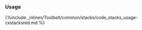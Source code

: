 <!-- usedin: [ _legacy_docker/Toolbelt] - post: -->


### Usage



{%include _inlines/Toolbelt/common/stacks/code_stacks_usage-cxstacksred.md %}




